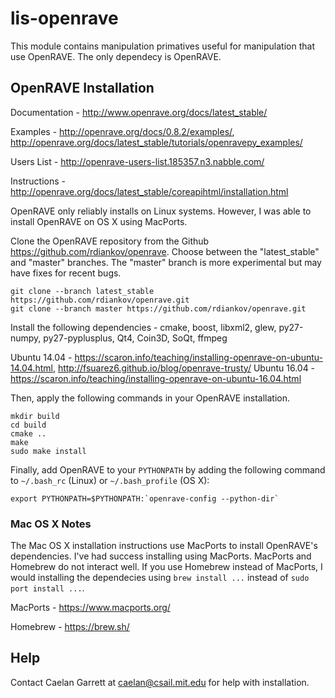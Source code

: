 # lis-openrave

This module contains manipulation primatives useful for manipulation that use OpenRAVE. The only dependecy is OpenRAVE. 

## OpenRAVE Installation

Documentation - http://www.openrave.org/docs/latest_stable/

Examples - http://openrave.org/docs/0.8.2/examples/, http://openrave.org/docs/latest_stable/tutorials/openravepy_examples/

Users List - http://openrave-users-list.185357.n3.nabble.com/

Instructions - http://openrave.org/docs/latest_stable/coreapihtml/installation.html

OpenRAVE only reliably installs on Linux systems. However, I was able to install OpenRAVE on OS X using MacPorts. 

Clone the OpenRAVE repository from the Github https://github.com/rdiankov/openrave.
Choose between the "latest_stable" and "master" branches. The "master" branch is more experimental but may have fixes for recent bugs.

```
git clone --branch latest_stable https://github.com/rdiankov/openrave.git
git clone --branch master https://github.com/rdiankov/openrave.git
```

Install the following dependencies - cmake, boost, libxml2, glew, py27-numpy, py27-pyplusplus, Qt4, Coin3D, SoQt, ffmpeg 

Ubuntu 14.04 - https://scaron.info/teaching/installing-openrave-on-ubuntu-14.04.html, http://fsuarez6.github.io/blog/openrave-trusty/
Ubuntu 16.04 - https://scaron.info/teaching/installing-openrave-on-ubuntu-16.04.html

Then, apply the following commands in your OpenRAVE installation.

```
mkdir build
cd build
cmake ..
make
sudo make install
```

Finally, add OpenRAVE to your ```PYTHONPATH``` by adding the following command to ```~/.bash_rc``` (Linux) or ```~/.bash_profile``` (OS X):

```
export PYTHONPATH=$PYTHONPATH:`openrave-config --python-dir`
```

### Mac OS X Notes

The Mac OS X installation instructions use MacPorts to install OpenRAVE's dependencies. I've had success installing using MacPorts. MacPorts and Homebrew do not interact well. If you use Homebrew instead of MacPorts, I would installing the dependecies using ```brew install ...``` instead of ```sudo port install ...```.

MacPorts - https://www.macports.org/

Homebrew - https://brew.sh/

## Help

Contact Caelan Garrett at caelan@csail.mit.edu for help with installation.
